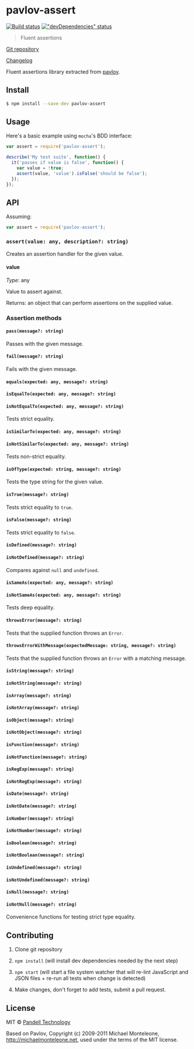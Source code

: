 # pavlov-assert

[![Build status](https://travis-ci.org/pandell/pavlov-assert.svg?branch=master)](https://travis-ci.org/pandell/pavlov-assert) [!["devDependencies" status](https://david-dm.org/pandell/pavlov-assert/dev-status.svg)](https://david-dm.org/pandell/pavlov-assert#info=devDependencies)

> Fluent assertions

[Git repository](https://github.com/pandell/pavlov-assert)

[Changelog](https://github.com/pandell/pavlov-assert/releases)

Fluent assertions library extracted from [pavlov](https://github.com/mmonteleone/pavlov).


## Install

```sh
$ npm install --save-dev pavlov-assert
```


## Usage

Here's a basic example using `mocha`'s BDD interface:

```js
var assert = require('pavlov-assert');

describe('My test suite', function() {
  it('passes if value is false', function() {
    var value = !true;
    assert(value, 'value').isFalse('should be false');
  });
});
```

## API

Assuming:

```js
var assert = require('pavlov-assert');
```

### `assert(value: any, description?: string)`

Creates an assertion handler for the given value.

#### value

_Type_: any

Value to assert against.

Returns: an object that can perform assertions on the supplied value.

### Assertion methods

#### `pass(message?: string)`
Passes with the given message.

#### `fail(message?: string)`
Fails with the given message.

#### `equals(expected: any, message?: string)`
#### `isEqualTo(expected: any, message?: string)`
#### `isNotEqualTo(expected: any, message?: string)`
Tests strict equality.

#### `isSimilarTo(expected: any, message?: string)`
#### `isNotSimilarTo(expected: any, message?: string)`
Tests non-strict equality.

#### `isOfType(expected: string, message?: string)`
Tests the type string for the given value.

#### `isTrue(message?: string)`
Tests strict equality to `true`.

#### `isFalse(message?: string)`
Tests strict equality to `false`.

#### `isDefined(message?: string)`
#### `isNotDefined(message?: string)`
Compares against `null` and `undefined`.

#### `isSameAs(expected: any, message?: string)`
#### `isNotSameAs(expected: any, message?: string)`
Tests deep equality.

#### `throwsError(message?: string)`
Tests that the supplied function throws an `Error`.

#### `throwsErrorWithMessage(expectedMessage: string, message?: string)`
Tests that the supplied function throws an `Error` with a matching message.

#### `isString(message?: string)`
#### `isNotString(message?: string)`
#### `isArray(message?: string)`
#### `isNotArray(message?: string)`
#### `isObject(message?: string)`
#### `isNotObject(message?: string)`
#### `isFunction(message?: string)`
#### `isNotFunction(message?: string)`
#### `isRegExp(message?: string)`
#### `isNotRegExp(message?: string)`
#### `isDate(message?: string)`
#### `isNotDate(message?: string)`
#### `isNumber(message?: string)`
#### `isNotNumber(message?: string)`
#### `isBoolean(message?: string)`
#### `isNotBoolean(message?: string)`
#### `isUndefined(message?: string)`
#### `isNotUndefined(message?: string)`
#### `isNull(message?: string)`
#### `isNotNull(message?: string)`
Convenience functions for testing strict type equality.

## Contributing

1. Clone git repository

2. `npm install` (will install dev dependencies needed by the next step)

3. `npm start` (will start a file system watcher that will re-lint JavaScript and JSON files + re-run all tests when change is detected)

4. Make changes, don't forget to add tests, submit a pull request.


## License

MIT © [Pandell Technology](http://pandell.com/)

Based on Pavlov, Copyright (c) 2009-2011 Michael Monteleone, http://michaelmonteleone.net, used under the terms of the MIT license.
